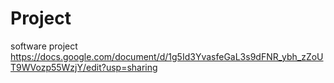 # Project
software project
https://docs.google.com/document/d/1g5Id3YvasfeGaL3s9dFNR_ybh_zZoUT9WVozp55WzjY/edit?usp=sharing
